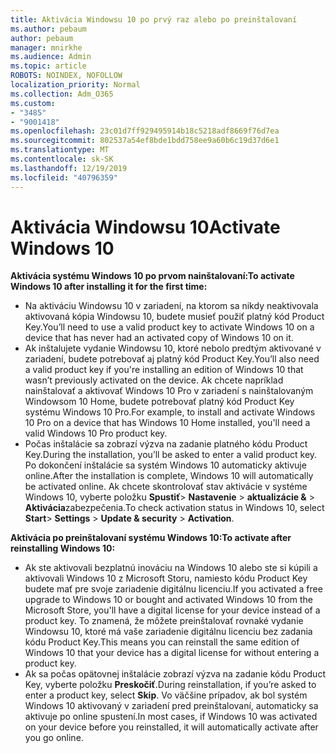 ```yaml
---
title: Aktivácia Windowsu 10 po prvý raz alebo po preinštalovaní
ms.author: pebaum
author: pebaum
manager: mnirkhe
ms.audience: Admin
ms.topic: article
ROBOTS: NOINDEX, NOFOLLOW
localization_priority: Normal
ms.collection: Adm_O365
ms.custom:
- "3485"
- "9001418"
ms.openlocfilehash: 23c01d7ff929495914b18c5218adf8669f76d7ea
ms.sourcegitcommit: 802537a54ef8bde1bdd758ee9a60b6c19d37d6e1
ms.translationtype: MT
ms.contentlocale: sk-SK
ms.lasthandoff: 12/19/2019
ms.locfileid: "40796359"
---
```

# <a name="activate-windows-10"></a><span data-ttu-id="708fd-102">Aktivácia Windowsu 10</span><span class="sxs-lookup"><span data-stu-id="708fd-102">Activate Windows 10</span></span>

<span data-ttu-id="708fd-103">**Aktivácia systému Windows 10 po prvom nainštalovaní:**</span><span class="sxs-lookup"><span data-stu-id="708fd-103">**To activate Windows 10 after installing it for the first time:**</span></span>

- <span data-ttu-id="708fd-104">Na aktiváciu Windowsu 10 v zariadení, na ktorom sa nikdy neaktivovala aktivovaná kópia Windowsu 10, budete musieť použiť platný kód Product Key.</span><span class="sxs-lookup"><span data-stu-id="708fd-104">You’ll need to use a valid product key to activate Windows 10 on a device that has never had an activated copy of Windows 10 on it.</span></span>
- <span data-ttu-id="708fd-105">Ak inštalujete vydanie Windowsu 10, ktoré nebolo predtým aktivované v zariadení, budete potrebovať aj platný kód Product Key.</span><span class="sxs-lookup"><span data-stu-id="708fd-105">You’ll also need a valid product key if you're installing an edition of Windows 10 that wasn’t previously activated on the device.</span></span> <span data-ttu-id="708fd-106">Ak chcete napríklad nainštalovať a aktivovať Windows 10 Pro v zariadení s nainštalovaným Windowsom 10 Home, budete potrebovať platný kód Product Key systému Windows 10 Pro.</span><span class="sxs-lookup"><span data-stu-id="708fd-106">For example, to install and activate Windows 10 Pro on a device that has Windows 10 Home installed, you'll need a valid Windows 10 Pro product key.</span></span>
- <span data-ttu-id="708fd-107">Počas inštalácie sa zobrazí výzva na zadanie platného kódu Product Key.</span><span class="sxs-lookup"><span data-stu-id="708fd-107">During the installation, you’ll be asked to enter a valid product key.</span></span> <span data-ttu-id="708fd-108">Po dokončení inštalácie sa systém Windows 10 automaticky aktivuje online.</span><span class="sxs-lookup"><span data-stu-id="708fd-108">After the installation is complete, Windows 10 will automatically be activated online.</span></span> <span data-ttu-id="708fd-109">Ak chcete skontrolovať stav aktivácie v systéme Windows 10, vyberte položku **Spustiť**> **Nastavenie** > **aktualizácie &** > **Aktivácia**zabezpečenia.</span><span class="sxs-lookup"><span data-stu-id="708fd-109">To check activation status in Windows 10, select **Start**> **Settings** > **Update & security** > **Activation**.</span></span>

<span data-ttu-id="708fd-110">**Aktivácia po preinštalovaní systému Windows 10:**</span><span class="sxs-lookup"><span data-stu-id="708fd-110">**To activate after reinstalling Windows 10:**</span></span>

- <span data-ttu-id="708fd-111">Ak ste aktivovali bezplatnú inováciu na Windows 10 alebo ste si kúpili a aktivovali Windows 10 z Microsoft Storu, namiesto kódu Product Key budete mať pre svoje zariadenie digitálnu licenciu.</span><span class="sxs-lookup"><span data-stu-id="708fd-111">If you activated a free upgrade to Windows 10 or bought and activated Windows 10 from the Microsoft Store, you'll have a digital license for your device instead of a product key.</span></span> <span data-ttu-id="708fd-112">To znamená, že môžete preinštalovať rovnaké vydanie Windowsu 10, ktoré má vaše zariadenie digitálnu licenciu bez zadania kódu Product Key.</span><span class="sxs-lookup"><span data-stu-id="708fd-112">This means you can reinstall the same edition of Windows 10 that your device has a digital license for without entering a product key.</span></span>
- <span data-ttu-id="708fd-113">Ak sa počas opätovnej inštalácie zobrazí výzva na zadanie kódu Product Key, vyberte položku **Preskočiť**.</span><span class="sxs-lookup"><span data-stu-id="708fd-113">During reinstallation, if you’re asked to enter a product key, select **Skip**.</span></span> <span data-ttu-id="708fd-114">Vo väčšine prípadov, ak bol systém Windows 10 aktivovaný v zariadení pred preinštalovaní, automaticky sa aktivuje po online spustení.</span><span class="sxs-lookup"><span data-stu-id="708fd-114">In most cases, if Windows 10 was activated on your device before you reinstalled, it will automatically activate after you go online.</span></span>
